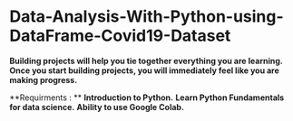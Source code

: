 # Data-Analysis-With-Python-using-DataFrame-Covid19-Dataset

**Building projects will help you tie together everything you are learning. Once you start building projects, you will immediately feel like you are making progress.**

**Requirments : **
**Introduction to Python.**
**Learn Python Fundamentals for data science.**
**Ability to use Google Colab.**
